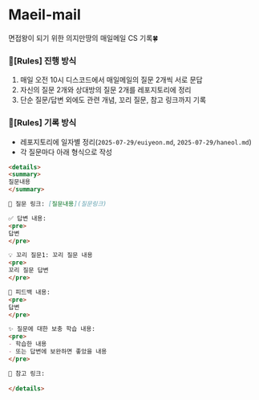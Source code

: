 # Maeil-mail
면접왕이 되기 위한 의지만땅의 매일메일 CS 기록🍀

### 🌼[Rules] 진행 방식
1. 매일 오전 10시 디스코드에서 매일메일의 질문 2개씩 서로 문답
2. 자신의 질문 2개와 상대방의 질문 2개를 레포지토리에 정리
3. 단순 질문/답변 외에도 관련 개념, 꼬리 질문, 참고 링크까지 기록

### 🌼[Rules] 기록 방식
- 레포지토리에 일자별 정리(`2025-07-29/euiyeon.md`, `2025-07-29/haneol.md`)
- 각 질문마다 아래 형식으로 작성
  
```md
<details>
<summary> 
질문내용
</summary>

🔗 질문 링크: [질문내용](질문링크)

✅ 답변 내용:
<pre>
답변
</pre>

💡 꼬리 질문1: 꼬리 질문 내용
<pre>
꼬리 질문 답변
</pre>

📝 피드백 내용:
<pre>
답변
</pre>

✨ 질문에 대한 보충 학습 내용:
<pre>
- 학습한 내용
- 또는 답변에 보완하면 좋았을 내용
</pre>

👀 참고 링크:
  
</details>
```
